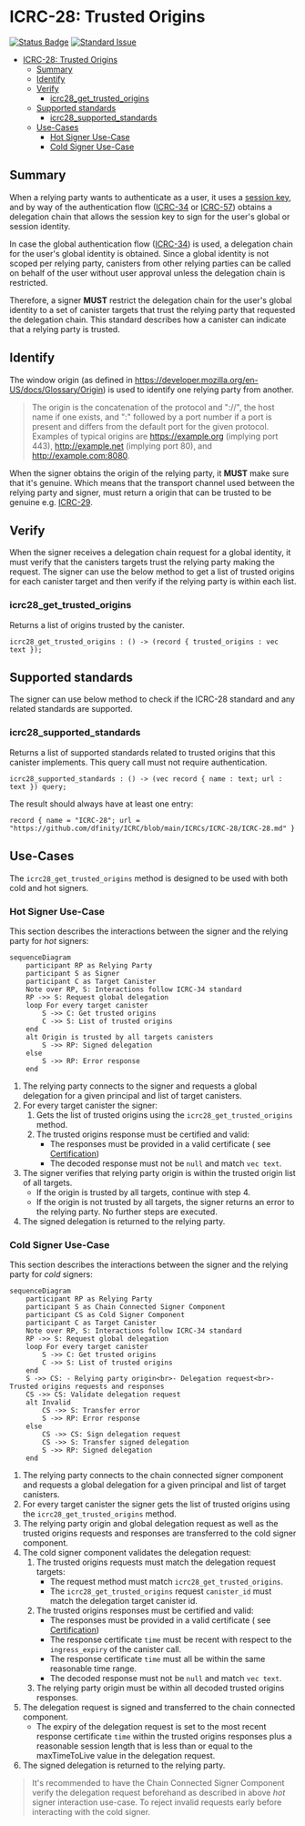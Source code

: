 # ICRC-28: Trusted Origins

[![Status Badge](https://img.shields.io/badge/STATUS-DRAFT-ffcc00.svg)](https://github.com/orgs/dfinity/projects/31)
[![Standard Issue](https://img.shields.io/badge/ISSUE-ICRC--28-blue?logo=github)](https://github.com/dfinity/wg-identity-authentication/issues/115)

<!-- TOC -->
* [ICRC-28: Trusted Origins](#icrc-28-trusted-origins)
  * [Summary](#summary)
  * [Identify](#identify)
  * [Verify](#verify)
    * [icrc28_get_trusted_origins](#icrc28_get_trusted_origins)
  * [Supported standards](#supported-standards)
    * [icrc28_supported_standards](#icrc28_supported_standards)
  * [Use-Cases](#use-cases)
    * [Hot Signer Use-Case](#hot-signer-use-case)
    * [Cold Signer Use-Case](#cold-signer-use-case)
<!-- TOC -->

## Summary

When a relying party wants to authenticate as a user, it uses
a [session key](https://internetcomputer.org/docs/current/references/ic-interface-spec/#ecdsa), and by way of the
authentication flow ([ICRC-34](./icrc_34_get_global_delegation.md) or [ICRC-57](./icrc_57_get_session_delegation.md))
obtains a delegation chain that allows the session key to sign for the user's global or session identity.

In case the global authentication flow ([ICRC-34](./icrc_34_get_global_delegation.md)) is used, a delegation chain for
the user's global identity is obtained. Since a global identity is not scoped per relying party, canisters from other
relying parties can be called on behalf of the user without user approval unless the delegation chain is restricted.

Therefore, a signer **MUST** restrict the delegation chain for the user's global identity to a set of canister
targets that trust the relying party that requested the delegation chain. This standard describes how a canister can
indicate that a relying party is trusted.

## Identify

The window origin (as defined in https://developer.mozilla.org/en-US/docs/Glossary/Origin) is used to identify one
relying party from another.

> The origin is the concatenation of the protocol and "://", the host name if one exists, and ":" followed by a port
> number if a port is present and differs from the default port for the given protocol. Examples of typical origins
> are https://example.org (implying port 443), http://example.net (implying port 80), and http://example.com:8080.

When the signer obtains the origin of the relying party, it **MUST** make sure that it's genuine. Which means that the
transport channel used between the relying party and signer, must return a origin that can be trusted to be genuine
e.g. [ICRC-29](./icrc_29_window_post_message_transport.md).

## Verify

When the signer receives a delegation chain request for a global identity, it must verify that the canisters targets
trust the relying party making the request. The signer can use the below method to get a list of trusted origins for
each canister target and then verify if the relying party is within each list.

### icrc28_get_trusted_origins

Returns a list of origins trusted by the canister.

```
icrc28_get_trusted_origins : () -> (record { trusted_origins : vec text });
```

## Supported standards

The signer can use below method to check if the ICRC-28 standard and any related standards are supported.

### icrc28_supported_standards

Returns a list of supported standards related to trusted origins that this canister implements. This query call must not
require authentication.

```
icrc28_supported_standards : () -> (vec record { name : text; url : text }) query;
```

The result should always have at least one entry:

```
record { name = "ICRC-28"; url = "https://github.com/dfinity/ICRC/blob/main/ICRCs/ICRC-28/ICRC-28.md" }
```

## Use-Cases

The `icrc28_get_trusted_origins` method is designed to be used with both cold and hot signers.

### Hot Signer Use-Case

This section describes the interactions between the signer and the relying party for _hot_ signers:

```mermaid
sequenceDiagram
    participant RP as Relying Party
    participant S as Signer
    participant C as Target Canister
    Note over RP, S: Interactions follow ICRC-34 standard
    RP ->> S: Request global delegation
    loop For every target canister
        S ->> C: Get trusted origins
        C ->> S: List of trusted origins
    end
    alt Origin is trusted by all targets canisters
        S ->> RP: Signed delegation
    else
        S ->> RP: Error response
    end
```

1. The relying party connects to the signer and requests a global delegation for a given principal and list of target
   canisters.
2. For every target canister the signer:
    1. Gets the list of trusted origins using the `icrc28_get_trusted_origins` method.
    2. The trusted origins response must be certified and valid:
        * The responses must be provided in a valid certificate (
          see [Certification](https://internetcomputer.org/docs/current/references/ic-interface-spec#certification))
        * The decoded response must not be `null` and match `vec text`.
3. The signer verifies that relying party origin is within the trusted origin list of all targets.
    * If the origin is trusted by all targets, continue with step 4.
    * If the origin is not trusted by all targets, the signer returns an error to the relying party. No further steps
      are executed.
4. The signed delegation is returned to the relying party.

### Cold Signer Use-Case

This section describes the interactions between the signer and the relying party for _cold_ signers:

```mermaid
sequenceDiagram
    participant RP as Relying Party
    participant S as Chain Connected Signer Component
    participant CS as Cold Signer Component
    participant C as Target Canister
    Note over RP, S: Interactions follow ICRC-34 standard
    RP ->> S: Request global delegation
    loop For every target canister
        S ->> C: Get trusted origins
        C ->> S: List of trusted origins
    end
    S ->> CS: - Relying party origin<br>- Delegation request<br>- Trusted origins requests and responses
    CS ->> CS: Validate delegation request
    alt Invalid
        CS ->> S: Transfer error
        S ->> RP: Error response
    else
        CS ->> CS: Sign delegation request
        CS ->> S: Transfer signed delegation
        S ->> RP: Signed delegation
    end
```

1. The relying party connects to the chain connected signer component and requests a global delegation for a given
   principal and list of target canisters.
2. For every target canister the signer gets the list of trusted origins using the `icrc28_get_trusted_origins` method.
3. The relying party origin and global delegation request as well as the trusted origins requests and responses are
   transferred to the cold signer component.
4. The cold signer component validates the delegation request:
    1. The trusted origins requests must match the delegation request targets:
        * The request method must match `icrc28_get_trusted_origins`.
        * The `icrc28_get_trusted_origins` request `canister_id` must match the delegation target canister id.
    2. The trusted origins responses must be certified and valid:
        * The responses must be provided in a valid certificate (
          see [Certification](https://internetcomputer.org/docs/current/references/ic-interface-spec#certification))
        * The response certificate `time` must be recent with respect to the `ingress_expiry` of the canister call.
        * The response certificate `time` must all be within the same reasonable time range.
        * The decoded response must not be `null` and match `vec text`.
    3. The relying party origin must be within all decoded trusted origins responses.
5. The delegation request is signed and transferred to the chain connected component.
    * The expiry of the delegation request is set to the most recent response certificate `time` within the trusted
      origins responses plus a reasonable session length that is less than or equal to the maxTimeToLive value in the
      delegation request.
6. The signed delegation is returned to the relying party.

> It's recommended to have the Chain Connected Signer Component verify the delegation request beforehand as described in
> above _hot_ signer interaction use-case. To reject invalid requests early before interacting with the cold signer.
